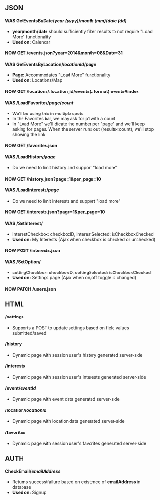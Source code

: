 ## JSON
#### WAS GetEventsByDate/*year (yyyy)*/*month (mm)*/*date (dd)*
* **year/month/date** should sufficiently filter results to not require "Load More" functionality
* **Used on:** Calendar

#### NOW GET /events.json?year=2014&month=08&Date=31

#### WAS GetEventsByLocation/*locationId*/*page*
* **Page:** Accommodates "Load More" functionality
* **Used on:** Locations/Map

#### NOW GET /locations/:location_id/events(.:format)          events#index

#### WAS /LoadFavorites/*page*/*count*
* We'll be using this in multiple spots
* In the Favorites bar, we may ask for p1 with a count
* In "Load More" we'll dicate the number per "page" and we'll keep asking for pages. When the server runs out (results<count), we'll stop showing the link

#### NOW GET /favorites.json

#### WAS /LoadHistory/*page*
* Do we need to limit history and support "load more"

#### NOW GET /history.json?page=1&per_page=10

#### WAS /LoadInterests/*page*
* Do we need to limit interests and support "load more"

#### NOW GET /interests.json?page=1&per_page=10

#### WAS /SetInterest/
* interestCheckbox: checkboxID,
  interestSelected: isCheckboxChecked
* **Used on:** My Interests (Ajax when checkbox is checked or unchecked)

#### NOW POST /interests.json

#### WAS /SetOption/
* settingCheckbox: checkboxID,
  settingSelected: isCheckboxChecked
* **Used on:** Settings page (Ajax when on/off toggle is changed)

#### NOW PATCH /users.json

## HTML
#### /settings
* Supports a POST to update settings based on field values submitted/saved

#### /history
* Dynamic page with session user's history generated server-side

#### /interests
* Dynamic page with session user's interests generated server-side

#### /event/*eventId*
* Dynamic page with event data generated server-side

#### /location/*locationId*
* Dynamic page with location data generated server-side

#### /favorites
* Dynamic page with session user's favorites generated server-side

## AUTH
#### CheckEmail/*emailAddress*
* Returns success/failure based on existence of **emailAddress** in database
* **Used on:** Signup
